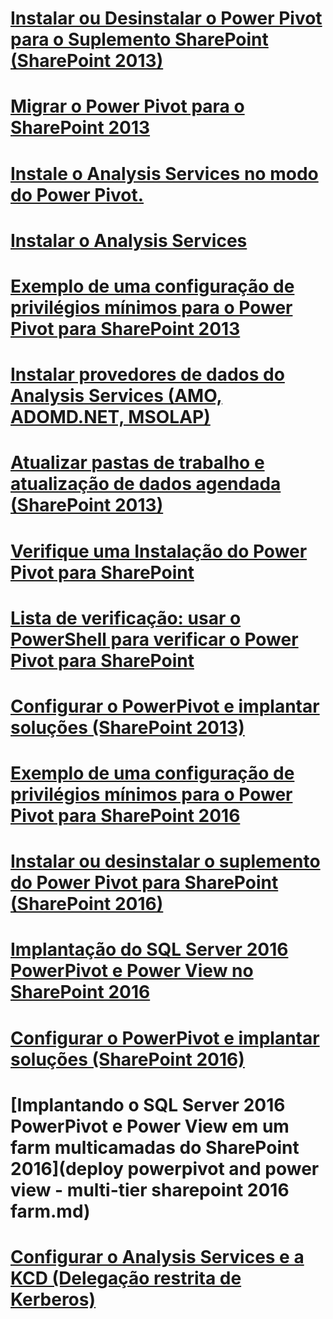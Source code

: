# [Instalar ou Desinstalar o Power Pivot para o Suplemento SharePoint (SharePoint 2013)](install-or-uninstall-the-power-pivot-for-sharepoint-add-in-sharepoint-2013.md)
# [Migrar o Power Pivot para o SharePoint 2013](migrate-power-pivot-to-sharepoint-2013.md)
# [Instale o Analysis Services no modo do Power Pivot.](install-analysis-services-in-power-pivot-mode.md)
# [Instalar o Analysis Services](install-analysis-services.md)
# [Exemplo de uma configuração de privilégios mínimos para o Power Pivot para SharePoint 2013](power-pivot-minimum-privilege-example-sharepoint-2013.md)
# [Instalar provedores de dados do Analysis Services (AMO, ADOMD.NET, MSOLAP)](install-analysis-services-data-providers-amo-adomd-net-msolap.md)
# [Atualizar pastas de trabalho e atualização de dados agendada (SharePoint 2013)](upgrade-workbooks-and-scheduled-data-refresh-sharepoint-2013.md)
# [Verifique uma Instalação do Power Pivot para SharePoint](verify-a-power-pivot-for-sharepoint-installation.md)
# [Lista de verificação: usar o PowerShell para verificar o Power Pivot para SharePoint](checklist-use-powershell-to-verify-power-pivot-for-sharepoint.md)
# [Configurar o PowerPivot e implantar soluções (SharePoint 2013)](configure-power-pivot-and-deploy-solutions-sharepoint-2013.md)
# [Exemplo de uma configuração de privilégios mínimos para o Power Pivot para SharePoint 2016](power-pivot-minimum-privilege-example-sharepoint-2016.md)
# [Instalar ou desinstalar o suplemento do Power Pivot para SharePoint (SharePoint 2016)](install-or-uninstall-the-power-pivot-for-sharepoint-add-in-sharepoint-2016.md)
# [Implantação do SQL Server 2016 PowerPivot e Power View no SharePoint 2016](deploying-sql-server-2016-powerpivot-and-power-view-in-sharepoint-2016.md)
# [Configurar o PowerPivot e implantar soluções (SharePoint 2016)](configure-power-pivot-and-deploy-solutions-sharepoint-2016.md)
# [Implantando o SQL Server 2016 PowerPivot e Power View em um farm multicamadas do SharePoint 2016](deploy powerpivot and power view - multi-tier sharepoint 2016 farm.md)
# [Configurar o Analysis Services e a KCD (Delegação restrita de Kerberos)](configure-analysis-services-and-kerberos-constrained-delegation-kcd.md)
